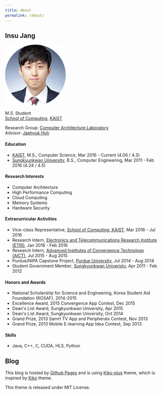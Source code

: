 ```yaml
---
title: About
permalink: /about/
---
```



## Insu Jang

![profile](/assets/images/profile.png)

M.S. Student  
[School of Computing](cs.kaist.ac.kr), [KAIST](http://www.kaist.edu/html/en/index.html)

Research Group: [Computer Architecture Laboratory](calab.kaist.ac.kr)  
Advisor: [Jaehyuk Huh](calab.kaist.ac.kr:8080/~jhuh)


#### Education
- [KAIST](http://www.kaist.edu/html/en/index.html), M.S., Computer Science, Mar 2016 - Current (4.06 / 4.3)
- [Sungkyunkwan University](http://www.skku.edu/eng_home/index.jsp), B.S., Computer Engineering, Mar 2011 - Feb 2016 (4.24 / 4.5)

#### Research Interests
- Computer Architecture
- High Performance Computing
- Cloud Computing
- Memory Systems
- Hardware Security


#### Extracurricular Activities
- Vice-class Representative, [School of Computing, KAIST](cs.kaist.ac.kr), Mar 2016 - Jul 2016
- Research Intern, [Electronics and Telecommunications Research Institute (ETRI)](https://etri.re.kr/eng/main/main.etri), Jan 2016 - Feb 2016
- Research Intern, [Advanced Institutes of Convergence Technology (AICT)](http://aict.snu.ac.kr/eng/), Jul 2015 - Aug 2015
- Purdue/NIPA Capstone Project, [Purdue University](http://www.purdue.edu/), Jul 2014 - Aug 2014
- Student Government Member, [Sungkyunkwan Univeristy](http://www.skku.edu/eng_home/index.jsp), Apr 2011 - Feb 2012


#### Honors and Awards
- National Scholarship for Science and Engineering, Korea Student Aid Foundation (KOSAF), 2014-2015
- Excellence Award, 2015 Convergence App Contest, Dec 2015
- Dean's List Award, Sungkyunkwan University, Apr 2015
- Dean's List Award, Sungkyunkwan University, Oct 2014
- Grand Prize, 2013 Samrt TV App and Peripherals Contest, Nov 2013
- Grand Prize, 2013 Mobile E-learning App Idea Contest, Sep 2013

#### Skills
- Java, C++, C, CUDA, HLS, Python

## Blog
This blog is hosted by [Github Pages](https://pages.github.com/) and is using [Kiko-plus](https://aweekj.github.io/Kiko-plus) theme, which is inspired by [Kiko](http://github.com/gfjaru/Kiko) theme.

This theme is released under MIT License.
